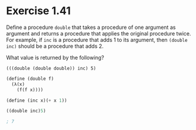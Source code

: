 # Exercise 1.41
Define a procedure `double` that takes a procedure of one argument as argument and returns a procedure that applies the original procedure twice. For example, if `inc` is a procedure that adds 1 to its argument, then `(double inc)` should be a procedure that adds 2.

What value is returned by the following? 

`(((double (double double)) inc) 5)`

```scheme
(define (double f)
  (λ(x)
    (f(f x))))

(define (inc x)(+ x 1))

((double inc)5)

; 7
```